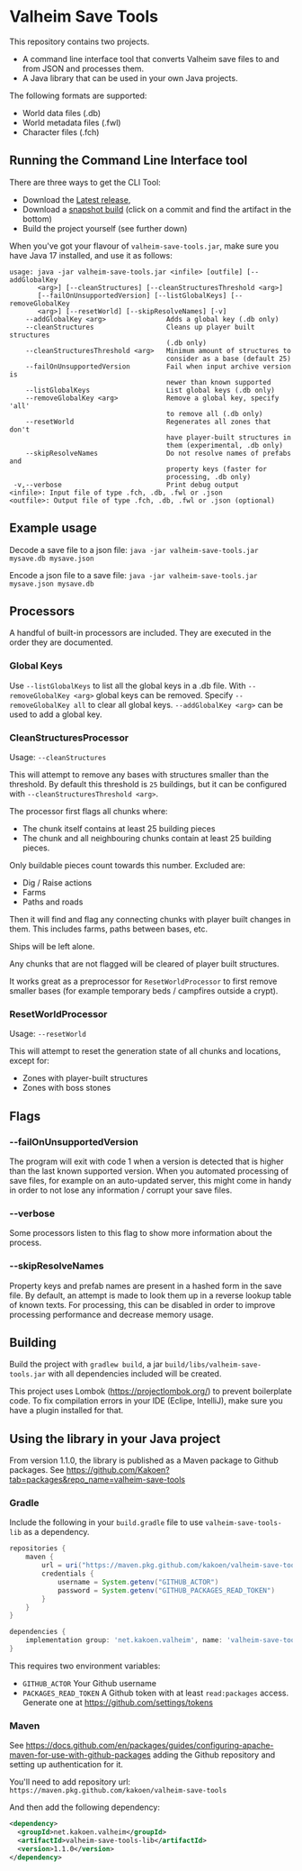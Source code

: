 # Valheim Save Tools

This repository contains two projects.

* A command line interface tool that converts Valheim save files to and from JSON and processes them.
* A Java library that can be used in your own Java projects.

The following formats are supported:
* World data files (.db)
* World metadata files (.fwl)
* Character files (.fch)

## Running the Command Line Interface tool

There are three ways to get the CLI Tool:
* Download the [Latest release](https://github.com/Kakoen/valheim-save-tools/releases),
* Download a [snapshot build](https://github.com/Kakoen/valheim-save-tools/actions/workflows/build.yml) (click on a commit and find the artifact in the bottom)
* Build the project yourself (see further down)

When you've got your flavour of `valheim-save-tools.jar`, make sure you have Java 17 installed, and use it as follows:

```
usage: java -jar valheim-save-tools.jar <infile> [outfile] [--addGlobalKey
       <arg>] [--cleanStructures] [--cleanStructuresThreshold <arg>]
       [--failOnUnsupportedVersion] [--listGlobalKeys] [--removeGlobalKey
       <arg>] [--resetWorld] [--skipResolveNames] [-v]
    --addGlobalKey <arg>               Adds a global key (.db only)
    --cleanStructures                  Cleans up player built structures
                                       (.db only)
    --cleanStructuresThreshold <arg>   Minimum amount of structures to
                                       consider as a base (default 25)
    --failOnUnsupportedVersion         Fail when input archive version is
                                       newer than known supported
    --listGlobalKeys                   List global keys (.db only)
    --removeGlobalKey <arg>            Remove a global key, specify 'all'
                                       to remove all (.db only)
    --resetWorld                       Regenerates all zones that don't
                                       have player-built structures in
                                       them (experimental, .db only)
    --skipResolveNames                 Do not resolve names of prefabs and
                                       property keys (faster for
                                       processing, .db only)
 -v,--verbose                          Print debug output
<infile>: Input file of type .fch, .db, .fwl or .json
<outfile>: Output file of type .fch, .db, .fwl or .json (optional)
```

## Example usage

Decode a save file to a json file:
`java -jar valheim-save-tools.jar mysave.db mysave.json`

Encode a json file to a save file:
`java -jar valheim-save-tools.jar mysave.json mysave.db`

## Processors

A handful of built-in processors are included. They are executed in the order they are
documented.

### Global Keys

Use `--listGlobalKeys` to list all the global keys in a .db file. With `--removeGlobalKey <arg>`
global keys can be removed. Specify `--removeGlobalKey all` to clear all global keys.
`--addGlobalKey <arg>` can be used to add a global key.

### CleanStructuresProcessor

Usage: `--cleanStructures`

This will attempt to remove any bases with structures smaller than the threshold.
By default this threshold is `25` buildings, but it can be configured with
`--cleanStructuresThreshold <arg>`.

The processor first flags all chunks where:
* The chunk itself contains at least 25 building pieces
* The chunk and all neighbouring chunks contain at least 25 building pieces.

Only buildable pieces count towards this number. Excluded are:
* Dig / Raise actions
* Farms
* Paths and roads

Then it will find and flag any connecting chunks with player built changes in them.
This includes farms, paths between bases, etc.

Ships will be left alone.

Any chunks that are not flagged will be cleared of player built structures.

It works great as a preprocessor for `ResetWorldProcessor` to first remove smaller
bases (for example temporary beds / campfires outside a crypt).

### ResetWorldProcessor

Usage: `--resetWorld`

This will attempt to reset the generation state of all chunks and locations, except for:
* Zones with player-built structures
* Zones with boss stones

## Flags

### --failOnUnsupportedVersion
The program will exit with code 1 when a version is detected that is higher than 
the last known supported version. When you automated processing of save files, for
example on an auto-updated server, this might come in handy in order to not lose
any information / corrupt your save files.

### --verbose
Some processors listen to this flag to show more information about the process.

### --skipResolveNames
Property keys and prefab names are present in a hashed form in the save file.
By default, an attempt is made to look them up in a reverse lookup table of known
texts. For processing, this can be disabled in order to improve processing performance
and decrease memory usage.

## Building

Build the project with `gradlew build`, a jar `build/libs/valheim-save-tools.jar` with
all dependencies included will be created.

This project uses Lombok (https://projectlombok.org/) to prevent boilerplate code.
To fix compilation errors in your IDE (Eclipe, IntelliJ), make sure you have a plugin
installed for that.

## Using the library in your Java project

From version 1.1.0, the library is published as a Maven package to Github packages. See https://github.com/Kakoen?tab=packages&repo_name=valheim-save-tools

### Gradle

Include the following in your `build.gradle` file to use `valheim-save-tools-lib` as a dependency.

```groovy
repositories {
    maven {
        url = uri("https://maven.pkg.github.com/kakoen/valheim-save-tools")
        credentials {
            username = System.getenv("GITHUB_ACTOR")
            password = System.getenv("GITHUB_PACKAGES_READ_TOKEN")
        }
    }
}

dependencies {
    implementation group: 'net.kakoen.valheim', name: 'valheim-save-tools-lib', version: '1.1.0'
}
```

This requires two environment variables:
* `GITHUB_ACTOR` Your Github username
* `PACKAGES_READ_TOKEN` A Github token with at least `read:packages` access. Generate one at https://github.com/settings/tokens

### Maven

See https://docs.github.com/en/packages/guides/configuring-apache-maven-for-use-with-github-packages adding the Github
repository and setting up authentication for it.

You'll need to add repository url: `https://maven.pkg.github.com/kakoen/valheim-save-tools`

And then add the following dependency:

```xml
<dependency>
  <groupId>net.kakoen.valheim</groupId>
  <artifactId>valheim-save-tools-lib</artifactId>
  <version>1.1.0</version>
</dependency>
```
